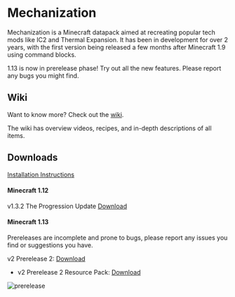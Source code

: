 # Mechanization
Mechanization is a Minecraft datapack aimed at recreating popular tech mods like IC2 and Thermal Expansion. It has been in development for over 2 years, with the first version being released a few months after Minecraft 1.9 using command blocks.

1.13 is now in prerelease phase! Try out all the new features. Please report any bugs you might find.

## Wiki
Want to know more? Check out the [wiki](https://github.com/ImCoolYeah105/Mechanization/wiki).

The wiki has overview videos, recipes, and in-depth descriptions of all items.

## Downloads

[Installation Instructions](https://github.com/ImCoolYeah105/Mechanization/wiki/Installion)

#### Minecraft 1.12

v1.3.2 The Progression Update [Download](https://www.dropbox.com/s/z895rnqzrk25np1/mechanization_v1.3.2.zip?dl=1)

#### Minecraft 1.13

Prereleases are incomplete and prone to bugs, please report any issues you find or suggestions you have.

v2 Prerelease 2: [Download](https://www.dropbox.com/s/93g2h5y8cxdswsr/Mechanization2_Pre_v2.0.zip?dl=1)

* v2 Prerelease 2 Resource Pack: [Download](https://www.dropbox.com/s/kb2fch8hn2f2qz4/MechanizationResourcePack.zip?dl=1)

![prerelease](https://i.imgur.com/eoGEV61.png)
